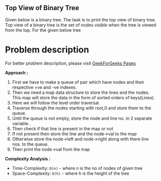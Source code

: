 ## Top View of Binary Tree

Given below is a binary tree. The task is to print the top view of binary tree. Top view of a binary tree is the set of nodes visible when the tree is viewed from the top. For the given below tree

# Problem description

For better problem description, please visit [GeekForGeeks Pages](https://practice.geeksforgeeks.org/problems/top-view-of-binary-tree/1)

**Approach :**<br/>

1. First we have to make a queue of pair which have nodes and their respective +ve and -ve indexes.
2. Then we need a map data structure to store the lines and the nodes. This map will store the data in the form of sorted orders of keys(Lines).
3. Here we will follow the level order traversal.
4. Traverse through the nodes starting with root,0 and store them to the queue.
5. Until the queue is not empty, store the node and line no. in 2 separate variable .
6. Then check if that line is present in the map or not
7. If not present then store the line and the node->val to the map
8. Otherwise store the node->left and node->right along with there line nos. to the queue.
9. Then print the node->val from the map

**Complexity Analysis :**<br/>

-   Time-Complexity: `O(n)` - where n is the no of nodes of given tree
-   Space-Complexity: `O(h)` - where h is the height of the tree
